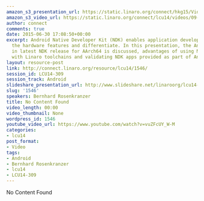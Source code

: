 ```yaml
---
amazon_s3_presentation_url: https://static.linaro.org/connect/hkg15/Videos/09-17-Wednesday/LCU14-309.pdf
amazon_s3_video_url: https://static.linaro.org/connect/lcu14/videos/09-17-Wednesday/LCU14-309-+Introducing+Android+NDK+for+64bit+Armv8+SOCs.mp4
author: connect
comments: true
date: 2015-06-30 17:08:50+00:00
excerpt: Android Native Developer Kit (NDK) enables application developers leverage
  the hardware features and differentiate. In this presentation, the Android NDK changes
  in latest NDK release for AArch64 is discussed, advantages of using NDK compiled
  with Linaro toolchains and validating NDK apps provided as part of Android is discussed.
layout: resource-post
link: http://connect.linaro.org/resource/lcu14/1546/
session_id: LCU14-309
session_track: Android
slideshare_presentation_url: http://www.slideshare.net/linaroorg/lcu14-309-introducing-android-ndk-for-64bit-ar-mv8-socs
slug: '1546'
speakers: Bernhard Rosenkranzer
title: No Content Found
video_length: 00:00
video_thumbnail: None
wordpress_id: 1546
youtube_video_url: https://www.youtube.com/watch?v=vuZFcUY_W-M
categories:
- lcu14
post_format:
- Video
tags:
- Android
- Bernhard Rosenkranzer
- lcu14
- LCU14-309
---
```


No Content Found

